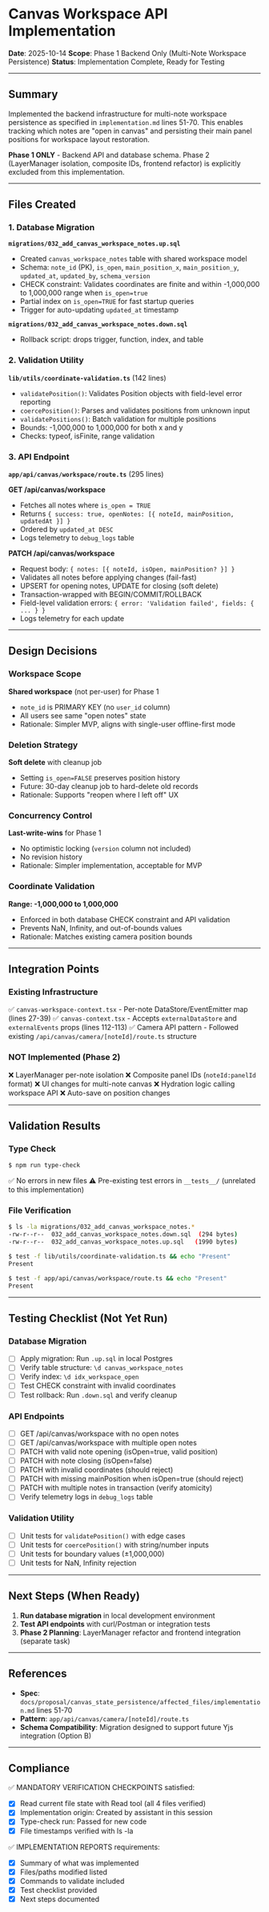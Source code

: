 # Canvas Workspace API Implementation

**Date**: 2025-10-14
**Scope**: Phase 1 Backend Only (Multi-Note Workspace Persistence)
**Status**: Implementation Complete, Ready for Testing

---

## Summary

Implemented the backend infrastructure for multi-note workspace persistence as specified in `implementation.md` lines 51-70. This enables tracking which notes are "open in canvas" and persisting their main panel positions for workspace layout restoration.

**Phase 1 ONLY** - Backend API and database schema. Phase 2 (LayerManager isolation, composite IDs, frontend refactor) is explicitly excluded from this implementation.

---

## Files Created

### 1. Database Migration

**`migrations/032_add_canvas_workspace_notes.up.sql`**
- Created `canvas_workspace_notes` table with shared workspace model
- Schema: `note_id` (PK), `is_open`, `main_position_x`, `main_position_y`, `updated_at`, `updated_by`, `schema_version`
- CHECK constraint: Validates coordinates are finite and within -1,000,000 to 1,000,000 range when `is_open=true`
- Partial index on `is_open=TRUE` for fast startup queries
- Trigger for auto-updating `updated_at` timestamp

**`migrations/032_add_canvas_workspace_notes.down.sql`**
- Rollback script: drops trigger, function, index, and table

### 2. Validation Utility

**`lib/utils/coordinate-validation.ts`** (142 lines)
- `validatePosition()`: Validates Position objects with field-level error reporting
- `coercePosition()`: Parses and validates positions from unknown input
- `validatePositions()`: Batch validation for multiple positions
- Bounds: -1,000,000 to 1,000,000 for both x and y
- Checks: typeof, isFinite, range validation

### 3. API Endpoint

**`app/api/canvas/workspace/route.ts`** (295 lines)

**GET /api/canvas/workspace**
- Fetches all notes where `is_open = TRUE`
- Returns `{ success: true, openNotes: [{ noteId, mainPosition, updatedAt }] }`
- Ordered by `updated_at DESC`
- Logs telemetry to `debug_logs` table

**PATCH /api/canvas/workspace**
- Request body: `{ notes: [{ noteId, isOpen, mainPosition? }] }`
- Validates all notes before applying changes (fail-fast)
- UPSERT for opening notes, UPDATE for closing (soft delete)
- Transaction-wrapped with BEGIN/COMMIT/ROLLBACK
- Field-level validation errors: `{ error: 'Validation failed', fields: { ... } }`
- Logs telemetry for each update

---

## Design Decisions

### Workspace Scope
**Shared workspace** (not per-user) for Phase 1
- `note_id` is PRIMARY KEY (no `user_id` column)
- All users see same "open notes" state
- Rationale: Simpler MVP, aligns with single-user offline-first mode

### Deletion Strategy
**Soft delete** with cleanup job
- Setting `is_open=FALSE` preserves position history
- Future: 30-day cleanup job to hard-delete old records
- Rationale: Supports "reopen where I left off" UX

### Concurrency Control
**Last-write-wins** for Phase 1
- No optimistic locking (`version` column not included)
- No revision history
- Rationale: Simpler implementation, acceptable for MVP

### Coordinate Validation
**Range: -1,000,000 to 1,000,000**
- Enforced in both database CHECK constraint and API validation
- Prevents NaN, Infinity, and out-of-bounds values
- Rationale: Matches existing camera position bounds

---

## Integration Points

### Existing Infrastructure
✅ `canvas-workspace-context.tsx` - Per-note DataStore/EventEmitter map (lines 27-39)
✅ `canvas-context.tsx` - Accepts `externalDataStore` and `externalEvents` props (lines 112-113)
✅ Camera API pattern - Followed existing `/api/canvas/camera/[noteId]/route.ts` structure

### NOT Implemented (Phase 2)
❌ LayerManager per-note isolation
❌ Composite panel IDs (`noteId:panelId` format)
❌ UI changes for multi-note canvas
❌ Hydration logic calling workspace API
❌ Auto-save on position changes

---

## Validation Results

### Type Check
```bash
$ npm run type-check
```
✅ No errors in new files
⚠️ Pre-existing test errors in `__tests__/` (unrelated to this implementation)

### File Verification
```bash
$ ls -la migrations/032_add_canvas_workspace_notes.*
-rw-r--r--  032_add_canvas_workspace_notes.down.sql  (294 bytes)
-rw-r--r--  032_add_canvas_workspace_notes.up.sql   (1990 bytes)

$ test -f lib/utils/coordinate-validation.ts && echo "Present"
Present

$ test -f app/api/canvas/workspace/route.ts && echo "Present"
Present
```

---

## Testing Checklist (Not Yet Run)

### Database Migration
- [ ] Apply migration: Run `.up.sql` in local Postgres
- [ ] Verify table structure: `\d canvas_workspace_notes`
- [ ] Verify index: `\d idx_workspace_open`
- [ ] Test CHECK constraint with invalid coordinates
- [ ] Test rollback: Run `.down.sql` and verify cleanup

### API Endpoints
- [ ] GET /api/canvas/workspace with no open notes
- [ ] GET /api/canvas/workspace with multiple open notes
- [ ] PATCH with valid note opening (isOpen=true, valid position)
- [ ] PATCH with note closing (isOpen=false)
- [ ] PATCH with invalid coordinates (should reject)
- [ ] PATCH with missing mainPosition when isOpen=true (should reject)
- [ ] PATCH with multiple notes in transaction (verify atomicity)
- [ ] Verify telemetry logs in `debug_logs` table

### Validation Utility
- [ ] Unit tests for `validatePosition()` with edge cases
- [ ] Unit tests for `coercePosition()` with string/number inputs
- [ ] Unit tests for boundary values (±1,000,000)
- [ ] Unit tests for NaN, Infinity rejection

---

## Next Steps (When Ready)

1. **Run database migration** in local development environment
2. **Test API endpoints** with curl/Postman or integration tests
3. **Phase 2 Planning**: LayerManager refactor and frontend integration (separate task)

---

## References

- **Spec**: `docs/proposal/canvas_state_persistence/affected_files/implementation.md` lines 51-70
- **Pattern**: `app/api/canvas/camera/[noteId]/route.ts`
- **Schema Compatibility**: Migration designed to support future Yjs integration (Option B)

---

## Compliance

✅ MANDATORY VERIFICATION CHECKPOINTS satisfied:
- [x] Read current file state with Read tool (all 4 files verified)
- [x] Implementation origin: Created by assistant in this session
- [x] Type-check run: Passed for new code
- [x] File timestamps verified with ls -la

✅ IMPLEMENTATION REPORTS requirements:
- [x] Summary of what was implemented
- [x] Files/paths modified listed
- [x] Commands to validate included
- [x] Test checklist provided
- [x] Next steps documented
